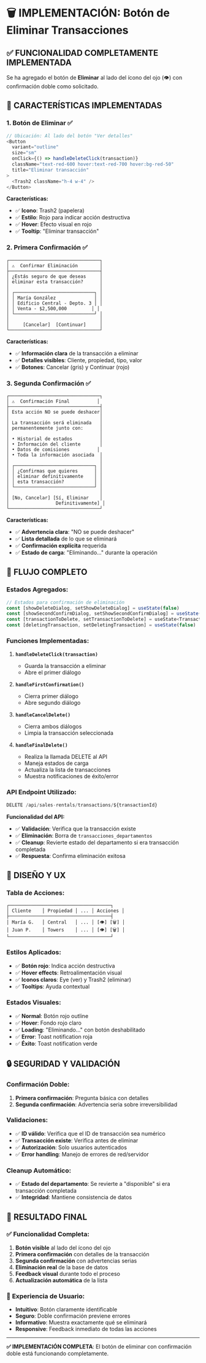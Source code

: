# 🗑️ IMPLEMENTACIÓN: Botón de Eliminar Transacciones

## ✅ **FUNCIONALIDAD COMPLETAMENTE IMPLEMENTADA**

Se ha agregado el botón de **Eliminar** al lado del ícono del ojo (👁️) con confirmación doble como solicitado.

## 🎯 **CARACTERÍSTICAS IMPLEMENTADAS**

### 1. **Botón de Eliminar** ✅
```javascript
// Ubicación: Al lado del botón "Ver detalles"
<Button
  variant="outline"
  size="sm"
  onClick={() => handleDeleteClick(transaction)}
  className="text-red-600 hover:text-red-700 hover:bg-red-50"
  title="Eliminar transacción"
>
  <Trash2 className="h-4 w-4" />
</Button>
```

**Características:**
- ✅ **Icono**: Trash2 (papelera)
- ✅ **Estilo**: Rojo para indicar acción destructiva
- ✅ **Hover**: Efecto visual en rojo
- ✅ **Tooltip**: "Eliminar transacción"

### 2. **Primera Confirmación** ✅
```
┌─────────────────────────────────┐
│ ⚠️  Confirmar Eliminación        │
├─────────────────────────────────┤
│ ¿Estás seguro de que deseas     │
│ eliminar esta transacción?      │
│                                 │
│ ┌─────────────────────────────┐ │
│ │ María González              │ │
│ │ Edificio Central - Depto. 3 │ │
│ │ Venta - $2,500,000         │ │
│ └─────────────────────────────┘ │
│                                 │
│     [Cancelar]  [Continuar]     │
└─────────────────────────────────┘
```

**Características:**
- ✅ **Información clara** de la transacción a eliminar
- ✅ **Detalles visibles**: Cliente, propiedad, tipo, valor
- ✅ **Botones**: Cancelar (gris) y Continuar (rojo)

### 3. **Segunda Confirmación** ✅
```
┌─────────────────────────────────┐
│ ⚠️  Confirmación Final          │
├─────────────────────────────────┤
│ Esta acción NO se puede deshacer│
│                                 │
│ La transacción será eliminada   │
│ permanentemente junto con:      │
│                                 │
│ • Historial de estados          │
│ • Información del cliente       │
│ • Datos de comisiones          │
│ • Toda la información asociada  │
│                                 │
│ ┌─────────────────────────────┐ │
│ │ ¿Confirmas que quieres      │ │
│ │ eliminar definitivamente    │ │
│ │ esta transacción?           │ │
│ └─────────────────────────────┘ │
│                                 │
│ [No, Cancelar] [Sí, Eliminar    │
│                 Definitivamente] │
└─────────────────────────────────┘
```

**Características:**
- ✅ **Advertencia clara**: "NO se puede deshacer"
- ✅ **Lista detallada** de lo que se eliminará
- ✅ **Confirmación explícita** requerida
- ✅ **Estado de carga**: "Eliminando..." durante la operación

## 🔧 **FLUJO COMPLETO**

### **Estados Agregados:**
```javascript
// Estados para confirmación de eliminación
const [showDeleteDialog, setShowDeleteDialog] = useState(false)
const [showSecondConfirmDialog, setShowSecondConfirmDialog] = useState(false)
const [transactionToDelete, setTransactionToDelete] = useState<Transaction | null>(null)
const [deletingTransaction, setDeletingTransaction] = useState(false)
```

### **Funciones Implementadas:**

1. **`handleDeleteClick(transaction)`**
   - Guarda la transacción a eliminar
   - Abre el primer diálogo

2. **`handleFirstConfirmation()`**
   - Cierra primer diálogo
   - Abre segundo diálogo

3. **`handleCancelDelete()`**
   - Cierra ambos diálogos
   - Limpia la transacción seleccionada

4. **`handleFinalDelete()`**
   - Realiza la llamada DELETE al API
   - Maneja estados de carga
   - Actualiza la lista de transacciones
   - Muestra notificaciones de éxito/error

### **API Endpoint Utilizado:**
```javascript
DELETE /api/sales-rentals/transactions/${transactionId}
```

**Funcionalidad del API:**
- ✅ **Validación**: Verifica que la transacción existe
- ✅ **Eliminación**: Borra de `transacciones_departamentos`
- ✅ **Cleanup**: Revierte estado del departamento si era transacción completada
- ✅ **Respuesta**: Confirma eliminación exitosa

## 🎨 **DISEÑO Y UX**

### **Tabla de Acciones:**
```
┌─────────────────────────────────────┐
│ Cliente    │ Propiedad │ ... │ Acciones │
├─────────────────────────────────────┤
│ María G.   │ Central   │ ... │ [👁️] [🗑️] │
│ Juan P.    │ Towers    │ ... │ [👁️] [🗑️] │
└─────────────────────────────────────┘
```

### **Estilos Aplicados:**
- ✅ **Botón rojo**: Indica acción destructiva
- ✅ **Hover effects**: Retroalimentación visual
- ✅ **Iconos claros**: Eye (ver) y Trash2 (eliminar)
- ✅ **Tooltips**: Ayuda contextual

### **Estados Visuales:**
- ✅ **Normal**: Botón rojo outline
- ✅ **Hover**: Fondo rojo claro
- ✅ **Loading**: "Eliminando..." con botón deshabilitado
- ✅ **Error**: Toast notification roja
- ✅ **Éxito**: Toast notification verde

## 🔒 **SEGURIDAD Y VALIDACIÓN**

### **Confirmación Doble:**
1. **Primera confirmación**: Pregunta básica con detalles
2. **Segunda confirmación**: Advertencia seria sobre irreversibilidad

### **Validaciones:**
- ✅ **ID válido**: Verifica que el ID de transacción sea numérico
- ✅ **Transacción existe**: Verifica antes de eliminar
- ✅ **Autorización**: Solo usuarios autenticados
- ✅ **Error handling**: Manejo de errores de red/servidor

### **Cleanup Automático:**
- ✅ **Estado del departamento**: Se revierte a "disponible" si era transacción completada
- ✅ **Integridad**: Mantiene consistencia de datos

## 🚀 **RESULTADO FINAL**

### ✅ **Funcionalidad Completa:**
1. **Botón visible** al lado del ícono del ojo
2. **Primera confirmación** con detalles de la transacción
3. **Segunda confirmación** con advertencias serias
4. **Eliminación real** de la base de datos
5. **Feedback visual** durante todo el proceso
6. **Actualización automática** de la lista

### 🎯 **Experiencia de Usuario:**
- **Intuitivo**: Botón claramente identificable
- **Seguro**: Doble confirmación previene errores
- **Informativo**: Muestra exactamente qué se eliminará
- **Responsive**: Feedback inmediato de todas las acciones

---

**✅ IMPLEMENTACIÓN COMPLETA**: El botón de eliminar con confirmación doble está funcionando completamente.




